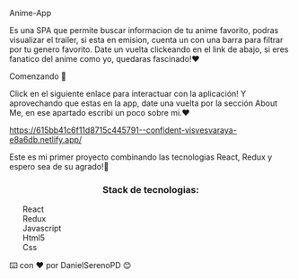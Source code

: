 Anime-App

Es una SPA que permite buscar informacion de tu anime favorito, podras visualizar el trailer, si esta en emision,
cuenta un con una barra para filtrar por tu genero favorito. Date un vuelta clickeando en el link de abajo, si eres
fanatico del anime como yo, quedaras fascinado!❤️

Comenzando 🚀

Click en el siguiente enlace para interactuar con la aplicación! Y aprovechando que estas en la app,
date una vuelta por la sección About Me, en ese apartado escribi un poco sobre mi.❤️

https://615bb41c6f11d8715c445791--confident-visvesvaraya-e8a6db.netlify.app/

Este es mi primer proyecto combinando las tecnologias React, Redux y espero sea de su agrado!🎁

<h3 style = "text-align:center">Stack de tecnologias:</h3>
<ul style = "list-style: none">
<li>React</li>
<li>Redux</li>
<li>Javascript</li>
<li>Html5</li>
<li>Css</li>
</ul>
⌨️ con ❤️ por DanielSerenoPD 😊
